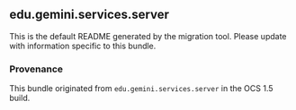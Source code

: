 
## edu.gemini.services.server

This is the default README generated by the migration tool. Please update with information specific to this bundle.

### Provenance

This bundle originated from `edu.gemini.services.server` in the OCS 1.5 build. 